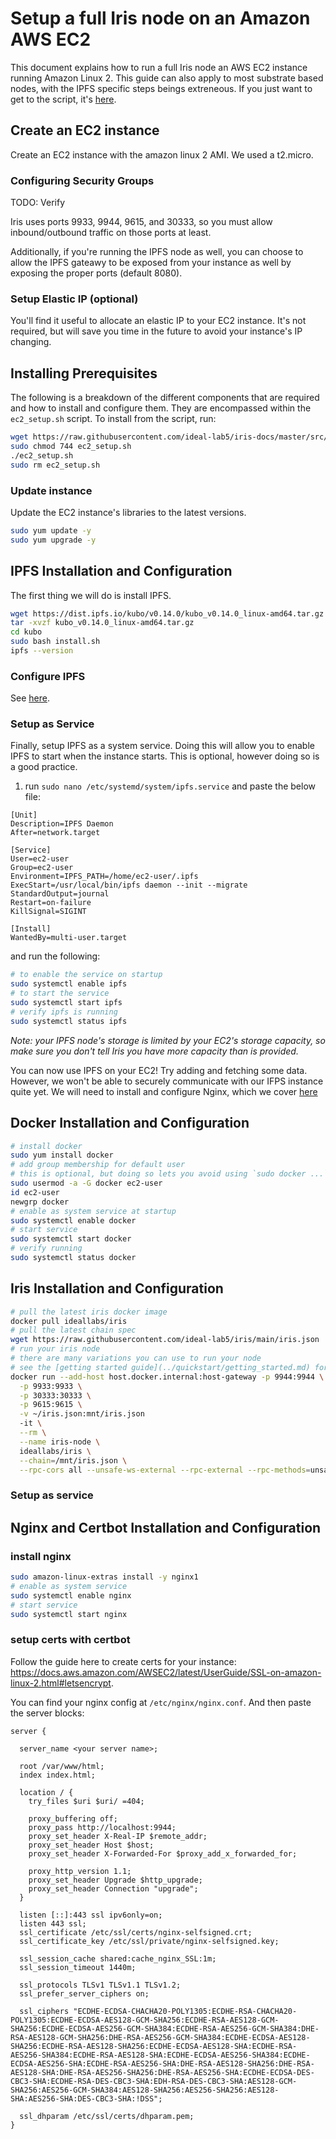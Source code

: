 # Setup a full Iris node on an Amazon AWS EC2

This document explains how to run a full Iris node an AWS EC2 instance running Amazon Linux 2. This guide can also apply to most substrate based nodes, with the IPFS specific steps beings extreneous. If you just want to get to the script, it's [here](../resources/scripts/ec2_setup.sh).

## Create an EC2 instance 
Create an EC2 instance with the amazon linux 2 AMI. We used a t2.micro.

### Configuring Security Groups
TODO: Verify 

Iris uses ports 9933, 9944, 9615, and 30333, so you must allow inbound/outbound traffic on those ports at least.

Additionally, if you're running the IPFS node as well, you can choose to allow the IPFS gateawy to be exposed from your instance as well by exposing the proper ports (default 8080).

### Setup Elastic IP (optional)
You'll find it useful to allocate an elastic IP to your EC2 instance. It's not required, but will save you time in the future to avoid your instance's IP changing. 

## Installing Prerequisites

The following is a breakdown of the different components that are required and how to install and configure them. They are encompassed within the `ec2_setup.sh` script. To install from the script, run:

``` bash
wget https://raw.githubusercontent.com/ideal-lab5/iris-docs/master/src/resources/scripts/ec2_setup.sh
sudo chmod 744 ec2_setup.sh
./ec2_setup.sh
sudo rm ec2_setup.sh
```

### Update instance

Update the EC2 instance's libraries to the latest versions.

``` bash
sudo yum update -y
sudo yum upgrade -y
```

## IPFS Installation and Configuration

The first thing we will do is install IPFS. 

``` bash
wget https://dist.ipfs.io/kubo/v0.14.0/kubo_v0.14.0_linux-amd64.tar.gz
tar -xvzf kubo_v0.14.0_linux-amd64.tar.gz
cd kubo
sudo bash install.sh
ipfs --version
```

### Configure IPFS
See [here](../development_guide.md#ipfs-configuration).

### Setup as Service

Finally, setup IPFS as a system service. Doing this will allow you to enable IPFS to start when the instance starts. This is optional, however doing so is a good practice.

1. run `sudo nano /etc/systemd/system/ipfs.service`
 and paste the below file:
```
[Unit]
Description=IPFS Daemon
After=network.target

[Service]
User=ec2-user
Group=ec2-user
Environment=IPFS_PATH=/home/ec2-user/.ipfs
ExecStart=/usr/local/bin/ipfs daemon --init --migrate
StandardOutput=journal
Restart=on-failure
KillSignal=SIGINT

[Install]
WantedBy=multi-user.target
```

and run the following:

``` bash
# to enable the service on startup
sudo systemctl enable ipfs
# to start the service
sudo systemctl start ipfs
# verify ipfs is running
sudo systemctl status ipfs 
```

*Note: your IPFS node's storage is limited by your EC2's storage capacity, so make sure you don't tell Iris you have more capacity than is provided.*

You can now use IPFS on your EC2! Try adding and fetching some data. However, we won't be able to securely communicate with our IFPS instance quite yet. We will need to install and configure Nginx, which we cover [here](#nginx-installation-and-configuration)

## Docker Installation and Configuration

``` bash
# install docker
sudo yum install docker
# add group membership for default user 
# this is optional, but doing so lets you avoid using `sudo docker ...` later (e.g. in a script)
sudo usermod -a -G docker ec2-user
id ec2-user
newgrp docker
# enable as system service at startup
sudo systemctl enable docker
# start service
sudo systemctl start docker
# verify running
sudo systemctl status docker
```

## Iris Installation and Configuration

``` bash
# pull the latest iris docker image
docker pull ideallabs/iris
# pull the latest chain spec
wget https://raw.githubusercontent.com/ideal-lab5/iris/main/iris.json
# run your iris node
# there are many variations you can use to run your node
# see the [getting started guide](../quickstart/getting_started.md) for details
docker run --add-host host.docker.internal:host-gateway -p 9944:9944 \
  -p 9933:9933 \
  -p 30333:30333 \
  -p 9615:9615 \
  -v ~/iris.json:mnt/iris.json
  -it \
  --rm \
  --name iris-node \
  ideallabs/iris \
  --chain=/mnt/iris.json \
  --rpc-cors all --unsafe-ws-external --rpc-external --rpc-methods=unsafe
```

### Setup as service

## Nginx and Certbot Installation and Configuration

### install nginx
``` bash
sudo amazon-linux-extras install -y nginx1
# enable as system service
sudo systemctl enable nginx
# start service
sudo systemctl start nginx
```

### setup certs with certbot
Follow the guide here to create certs for your instance: https://docs.aws.amazon.com/AWSEC2/latest/UserGuide/SSL-on-amazon-linux-2.html#letsencrypt.

You can find your nginx config at `/etc/nginx/nginx.conf`.
And then paste the server blocks:

``` 
server {

  server_name <your server name>;

  root /var/www/html;
  index index.html;

  location / {
    try_files $uri $uri/ =404;

    proxy_buffering off;
    proxy_pass http://localhost:9944;
    proxy_set_header X-Real-IP $remote_addr;
    proxy_set_header Host $host;
    proxy_set_header X-Forwarded-For $proxy_add_x_forwarded_for;

    proxy_http_version 1.1;
    proxy_set_header Upgrade $http_upgrade;
    proxy_set_header Connection "upgrade";
  }

  listen [::]:443 ssl ipv6only=on;
  listen 443 ssl;
  ssl_certificate /etc/ssl/certs/nginx-selfsigned.crt;
  ssl_certificate_key /etc/ssl/private/nginx-selfsigned.key;

  ssl_session_cache shared:cache_nginx_SSL:1m;
  ssl_session_timeout 1440m;

  ssl_protocols TLSv1 TLSv1.1 TLSv1.2;
  ssl_prefer_server_ciphers on;

  ssl_ciphers "ECDHE-ECDSA-CHACHA20-POLY1305:ECDHE-RSA-CHACHA20-POLY1305:ECDHE-ECDSA-AES128-GCM-SHA256:ECDHE-RSA-AES128-GCM-SHA256:ECDHE-ECDSA-AES256-GCM-SHA384:ECDHE-RSA-AES256-GCM-SHA384:DHE-RSA-AES128-GCM-SHA256:DHE-RSA-AES256-GCM-SHA384:ECDHE-ECDSA-AES128-SHA256:ECDHE-RSA-AES128-SHA256:ECDHE-ECDSA-AES128-SHA:ECDHE-RSA-AES256-SHA384:ECDHE-RSA-AES128-SHA:ECDHE-ECDSA-AES256-SHA384:ECDHE-ECDSA-AES256-SHA:ECDHE-RSA-AES256-SHA:DHE-RSA-AES128-SHA256:DHE-RSA-AES128-SHA:DHE-RSA-AES256-SHA256:DHE-RSA-AES256-SHA:ECDHE-ECDSA-DES-CBC3-SHA:ECDHE-RSA-DES-CBC3-SHA:EDH-RSA-DES-CBC3-SHA:AES128-GCM-SHA256:AES256-GCM-SHA384:AES128-SHA256:AES256-SHA256:AES128-SHA:AES256-SHA:DES-CBC3-SHA:!DSS";

  ssl_dhparam /etc/ssl/certs/dhparam.pem;
}
```